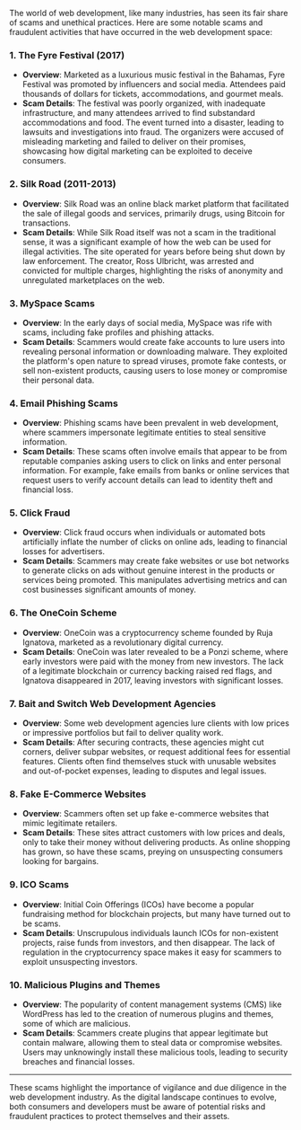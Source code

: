 The world of web development, like many industries, has seen its fair share of scams and unethical practices. Here are some notable scams and fraudulent activities that have occurred in the web development space:

### 1. **The Fyre Festival (2017)**
   - **Overview**: Marketed as a luxurious music festival in the Bahamas, Fyre Festival was promoted by influencers and social media. Attendees paid thousands of dollars for tickets, accommodations, and gourmet meals.
   - **Scam Details**: The festival was poorly organized, with inadequate infrastructure, and many attendees arrived to find substandard accommodations and food. The event turned into a disaster, leading to lawsuits and investigations into fraud. The organizers were accused of misleading marketing and failed to deliver on their promises, showcasing how digital marketing can be exploited to deceive consumers.

### 2. **Silk Road (2011-2013)**
   - **Overview**: Silk Road was an online black market platform that facilitated the sale of illegal goods and services, primarily drugs, using Bitcoin for transactions.
   - **Scam Details**: While Silk Road itself was not a scam in the traditional sense, it was a significant example of how the web can be used for illegal activities. The site operated for years before being shut down by law enforcement. The creator, Ross Ulbricht, was arrested and convicted for multiple charges, highlighting the risks of anonymity and unregulated marketplaces on the web.

### 3. **MySpace Scams**
   - **Overview**: In the early days of social media, MySpace was rife with scams, including fake profiles and phishing attacks.
   - **Scam Details**: Scammers would create fake accounts to lure users into revealing personal information or downloading malware. They exploited the platform's open nature to spread viruses, promote fake contests, or sell non-existent products, causing users to lose money or compromise their personal data.

### 4. **Email Phishing Scams**
   - **Overview**: Phishing scams have been prevalent in web development, where scammers impersonate legitimate entities to steal sensitive information.
   - **Scam Details**: These scams often involve emails that appear to be from reputable companies asking users to click on links and enter personal information. For example, fake emails from banks or online services that request users to verify account details can lead to identity theft and financial loss.

### 5. **Click Fraud**
   - **Overview**: Click fraud occurs when individuals or automated bots artificially inflate the number of clicks on online ads, leading to financial losses for advertisers.
   - **Scam Details**: Scammers may create fake websites or use bot networks to generate clicks on ads without genuine interest in the products or services being promoted. This manipulates advertising metrics and can cost businesses significant amounts of money.

### 6. **The OneCoin Scheme**
   - **Overview**: OneCoin was a cryptocurrency scheme founded by Ruja Ignatova, marketed as a revolutionary digital currency.
   - **Scam Details**: OneCoin was later revealed to be a Ponzi scheme, where early investors were paid with the money from new investors. The lack of a legitimate blockchain or currency backing raised red flags, and Ignatova disappeared in 2017, leaving investors with significant losses.

### 7. **Bait and Switch Web Development Agencies**
   - **Overview**: Some web development agencies lure clients with low prices or impressive portfolios but fail to deliver quality work.
   - **Scam Details**: After securing contracts, these agencies might cut corners, deliver subpar websites, or request additional fees for essential features. Clients often find themselves stuck with unusable websites and out-of-pocket expenses, leading to disputes and legal issues.

### 8. **Fake E-Commerce Websites**
   - **Overview**: Scammers often set up fake e-commerce websites that mimic legitimate retailers.
   - **Scam Details**: These sites attract customers with low prices and deals, only to take their money without delivering products. As online shopping has grown, so have these scams, preying on unsuspecting consumers looking for bargains.

### 9. **ICO Scams**
   - **Overview**: Initial Coin Offerings (ICOs) have become a popular fundraising method for blockchain projects, but many have turned out to be scams.
   - **Scam Details**: Unscrupulous individuals launch ICOs for non-existent projects, raise funds from investors, and then disappear. The lack of regulation in the cryptocurrency space makes it easy for scammers to exploit unsuspecting investors.

### 10. **Malicious Plugins and Themes**
   - **Overview**: The popularity of content management systems (CMS) like WordPress has led to the creation of numerous plugins and themes, some of which are malicious.
   - **Scam Details**: Scammers create plugins that appear legitimate but contain malware, allowing them to steal data or compromise websites. Users may unknowingly install these malicious tools, leading to security breaches and financial losses.

---

These scams highlight the importance of vigilance and due diligence in the web development industry. As the digital landscape continues to evolve, both consumers and developers must be aware of potential risks and fraudulent practices to protect themselves and their assets.